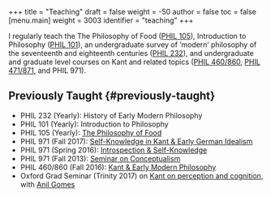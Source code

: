 +++
title = "Teaching"
draft = false
weight = -50
author = false
toc = false
[menu.main]
  weight = 3003
  identifier = "teaching"
+++

I regularly teach the The Philosophy of Food ([PHIL 105](http://phil105.colinmclear.net)), Introduction to
Philosophy ([PHIL 101](/materials/course-syllabi/phil101-syllabus.pdf)), an undergraduate survey of &rsquo;modern&rsquo; philosophy of the
seventeenth and eighteenth centuries ([PHIL 232](/materials/course-syllabi/phil232-syllabus.pdf)), and undergraduate and graduate level courses on
Kant and related topics ([PHIL 460​/860](/materials/course-syllabi/kant-modern-syllabus.pdf), [PHIL 471​/871](http://phil871.colinmclear.net), and PHIL 971).


## Previously Taught {#previously-taught}

-   PHIL 232 (Yearly): History of Early Modern Philosophy
-   PHIL 101 (Yearly): Introduction to Philosophy
-   PHIL 105 (Yearly): [The Philosophy of Food](http://phil105.colinmclear.net)
-   PHIL 971 (Fall 2017): [Self-Knowledge in Kant & Early German Idealism](/materials/course-syllabi/SK-german-idealism-syllabus.pdf)
-   PHIL 971 (Spring 2016): [Introspection & Self-Knowledge](/materials/course-syllabi/ISKSyllabus.pdf)
-   PHIL 971 (Fall 2013): [Seminar on Conceptualism](/materials/course-syllabi/ConceptualismSyllabus.pdf)
-   PHIL 460​/860 (Fall 2016): [Kant & Early Modern Philosophy](/materials/course-syllabi/kant-modern-syllabus.pdf)
-   Oxford Grad Seminar (Trinity 2017) on [Kant on perception and cognition](/materials/course-syllabi/ox-kant-syllabus.pdf), with [Anil Gomes](http://www.anilgomes.com)
